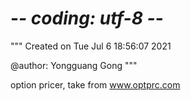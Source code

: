 # -*- coding: utf-8 -*-
"""
Created on Tue Jul  6 18:56:07 2021

@author: Yongguang Gong
"""

option pricer, take from www.optprc.com

